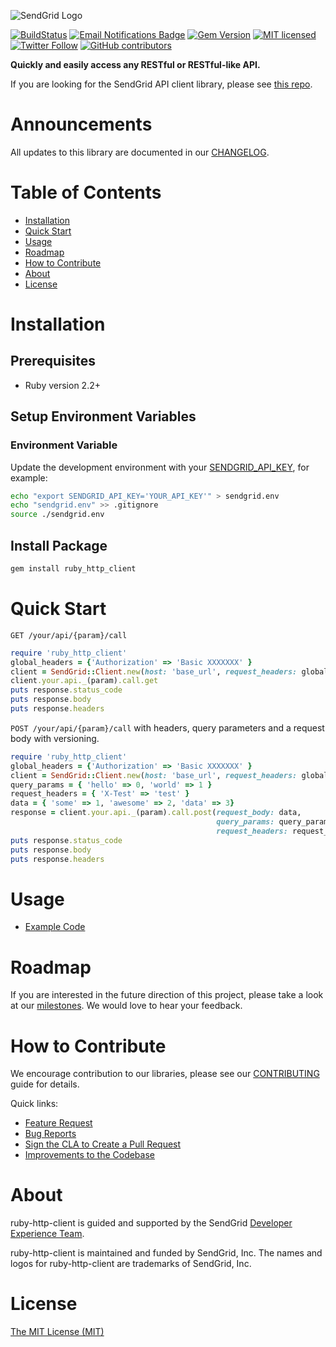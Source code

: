 ![SendGrid Logo](https://uiux.s3.amazonaws.com/2016-logos/email-logo%402x.png)

[![BuildStatus](https://travis-ci.org/sendgrid/ruby-http-client.svg?branch=master)](https://travis-ci.org/sendgrid/ruby-http-client)
[![Email Notifications Badge](https://dx.sendgrid.com/badge/ruby)](https://dx.sendgrid.com/newsletter/ruby)
[![Gem Version](https://badge.fury.io/rb/sendgrid-ruby.svg)](https://badge.fury.io/rb/sendgrid-ruby)
[![MIT licensed](https://img.shields.io/badge/license-MIT-blue.svg)](./LICENSE.txt)
[![Twitter Follow](https://img.shields.io/twitter/follow/sendgrid.svg?style=social&label=Follow)](https://twitter.com/sendgrid)
[![GitHub contributors](https://img.shields.io/github/contributors/sendgrid/ruby-http-client.svg)](https://github.com/sendgrid/ruby-http-client/graphs/contributors)

**Quickly and easily access any RESTful or RESTful-like API.**

If you are looking for the SendGrid API client library, please see [this repo](https://github.com/sendgrid/sendgrid-ruby).

# Announcements

All updates to this library are documented in our [CHANGELOG](https://github.com/sendgrid/ruby-http-client/blob/master/CHANGELOG.md).

# Table of Contents
- [Installation](#installation)
- [Quick Start](#quick-start)
- [Usage](#usage)
- [Roadmap](#roadmap)
- [How to Contribute](#contribute)
- [About](#about)
- [License](#license)

<a name="installation"></a>
# Installation

## Prerequisites

- Ruby version 2.2+

## Setup Environment Variables

### Environment Variable

Update the development environment with your [SENDGRID_API_KEY](https://app.sendgrid.com/settings/api_keys), for example:

```bash
echo "export SENDGRID_API_KEY='YOUR_API_KEY'" > sendgrid.env
echo "sendgrid.env" >> .gitignore
source ./sendgrid.env
```

## Install Package

```bash
gem install ruby_http_client
```

<a name="quick-start"></a>
# Quick Start

`GET /your/api/{param}/call`

```ruby
require 'ruby_http_client'
global_headers = {'Authorization' => 'Basic XXXXXXX' }
client = SendGrid::Client.new(host: 'base_url', request_headers: global_headers)
client.your.api._(param).call.get
puts response.status_code
puts response.body
puts response.headers
```

`POST /your/api/{param}/call` with headers, query parameters and a request body with versioning.

```ruby
require 'ruby_http_client'
global_headers = {'Authorization' => 'Basic XXXXXXX' }
client = SendGrid::Client.new(host: 'base_url', request_headers: global_headers)
query_params = { 'hello' => 0, 'world' => 1 }
request_headers = { 'X-Test' => 'test' }
data = { 'some' => 1, 'awesome' => 2, 'data' => 3}
response = client.your.api._(param).call.post(request_body: data,
                                              query_params: query_params,
                                              request_headers: request_headers)
puts response.status_code
puts response.body
puts response.headers
```

<a name="usage"></a>
# Usage

- [Example Code](https://github.com/sendgrid/ruby-http-client/tree/master/examples)

<a name="roadmap"></a>
# Roadmap

If you are interested in the future direction of this project, please take a look at our [milestones](https://github.com/sendgrid/ruby-http-client/milestones). We would love to hear your feedback.

<a name="contribute"></a>
# How to Contribute

We encourage contribution to our libraries, please see our [CONTRIBUTING](https://github.com/sendgrid/ruby-http-client/blob/master/CONTRIBUTING.md) guide for details.

Quick links:

- [Feature Request](https://github.com/sendgrid/ruby-http-client/blob/master/CONTRIBUTING.md#feature-request)
- [Bug Reports](https://github.com/sendgrid/ruby-http-client/blob/master/CONTRIBUTING.md#submit-a-bug-report)
- [Sign the CLA to Create a Pull Request](https://github.com/sendgrid/ruby-http-client/blob/master/CONTRIBUTING.md)
- [Improvements to the Codebase](https://github.com/sendgrid/ruby-http-client/blob/master/CONTRIBUTING.md#improvements-to-the-codebase)

<a name="about"></a>
# About

ruby-http-client is guided and supported by the SendGrid [Developer Experience Team](mailto:dx@sendgrid.com).

ruby-http-client is maintained and funded by SendGrid, Inc. The names and logos for ruby-http-client are trademarks of SendGrid, Inc.

# License
[The MIT License (MIT)](LICENSE.txt)
